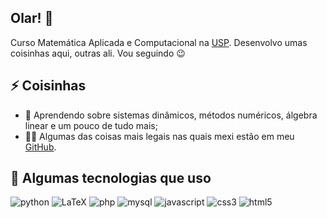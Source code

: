 <h2> Olar! 👋 </h2>
<p>Curso Matemática Aplicada e Computacional na <a href="https://www5.usp.br/">USP</a>. Desenvolvo umas coisinhas aqui, outras ali. Vou seguindo 😉</o>

<h2>⚡ Coisinhas </h2>

- 🧐 Aprendendo sobre sistemas dinâmicos, métodos numéricos, álgebra linear e um pouco de tudo mais;
- 👨‍💻 Algumas das coisas mais legais nas quais mexi estão em meu <a href="https://github.com/Potalej">GitHub</a>.

<h2>🚀 Algumas tecnologias que uso</h2>
<p align="left">
<img src="https://img.shields.io/badge/Python-FFD43B?style=for-the-badge&logo=python&logoColor=blue" alt="python">
<img src="https://img.shields.io/badge/LaTeX-47A141?style=for-the-badge&logo=LaTeX&logoColor=white" alt="LaTeX">
<img src="https://img.shields.io/badge/PHP-777BB4?style=for-the-badge&logo=php&logoColor=white" alt="php">
<img src="https://img.shields.io/badge/MySQL-005C84?style=for-the-badge&logo=mysql&logoColor=white" alt="mysql">
<img src="https://img.shields.io/badge/JavaScript-323330?style=for-the-badge&logo=javascript&logoColor=F7DF1E" alt="javascript">
<img src="https://img.shields.io/badge/CSS3-1572B6?style=for-the-badge&logo=css3&logoColor=white" alt="css3">
<img src="https://img.shields.io/badge/HTML5-E34F26?style=for-the-badge&logo=html5&logoColor=white" alt="html5">
</p>
